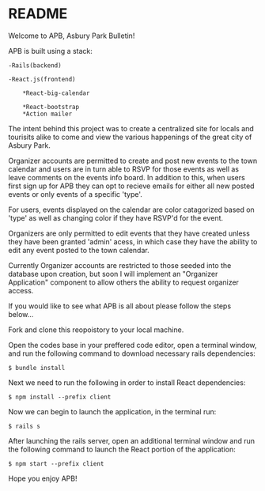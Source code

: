 # README

Welcome to APB, Asbury Park Bulletin!

APB is built using a stack:

    -Rails(backend)

    -React.js(frontend)

        *React-big-calendar
        
        *React-bootstrap
        *Action mailer

The intent behind this project was to create a centralized site for locals and tourisits alike to come and view the various happenings of the great city of Asbury Park.

Organizer accounts are permitted to create and post new events to the town calendar and users are in turn able to RSVP for those events as well as leave comments on the events info board. In addition to this, when users first sign up for APB they can opt to recieve emails for either all new posted events or only events of a specific 'type'.

For users, events displayed on the calendar are color catagorized based on 'type' as well as changing color if they have RSVP'd for the event.

Organizers are only permitted to edit events that they have created unless they have been granted 'admin' acess, in which case they have the ability to edit any event posted to the town calendar. 

Currently Organizer accounts are restricted to those seeded into the database upon creation, but soon I will implement an "Organizer Application" component to allow others the ability to request organizer access. 

If you would like to see what APB is all about please follow the steps below...

Fork and clone this reopoistory to your local machine.


Open the codes base in your preffered code editor, open a terminal window, and run the following command to download necessary rails dependencies:

    $ bundle install
    
Next we need to run the following in order to install React dependencies:

    $ npm install --prefix client
    
Now we can begin to launch the application, in the terminal run:

    $ rails s

After launching the rails server, open an additional terminal window and run the following command to launch the React portion of the application:

    $ npm start --prefix client



Hope you enjoy APB!

